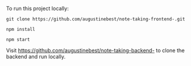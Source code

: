 To run this project locally:

`git clone https://github.com/augustinebest/note-taking-frontend-.git`

`npm install`

`npm start`

Visit https://github.com/augustinebest/note-taking-backend- to clone the backend and run locally.
